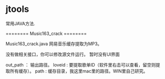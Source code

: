 # jtools
常用JAVA方法.

======== Music163_crack ========

Music163_crack.java 网易音乐缓存提取为MP3。

没有做相关接口，你可以修改源文件运行。
暂时没有UI界面

out_path ： 输出路径。
loveid : 要提取歌单ID（软件里右击可以查看，留空则提取所有缓存）。
path : 缓存目录，我这里mac里的路径。WIN里自己研究。
